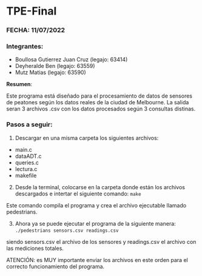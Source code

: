 # TPE-Final

### FECHA: 11/07/2022

### Integrantes:
* Boullosa Gutierrez Juan Cruz (legajo: 63414)
* Deyheralde Ben (legajo: 63559)
* Mutz Matias (legajo: 63590)

**Resumen**:

Este programa está diseñado para el procesamiento de datos de sensores de peatones según los datos reales de la ciudad de Melbourne.
La salida seran 3 archivos .csv con los datos procesados según 3 consultas distinas.


### **Pasos a seguir**:

1) Descargar en una misma carpeta los siguientes archivos:
* main.c
* dataADT.c
* queries.c
* lectura.c
* makefile

2) Desde la terminal, colocarse en la carpeta donde están los archivos descargados e intertar el siguiente comando:
`make`

Este comando compila el programa y crea el archivo ejecutable llamado pedestrians.

3) Ahora ya se puede ejecutar el programa de la siguiente manera:
`./pedestrians sensors.csv readings.csv`

siendo sensors.csv el archivo de los sensores y readings.csv el archivo con las mediciones totales.

ATENCIÓN: es MUY importante enviar los archivos en este orden para el correcto funcionamiento del programa.

